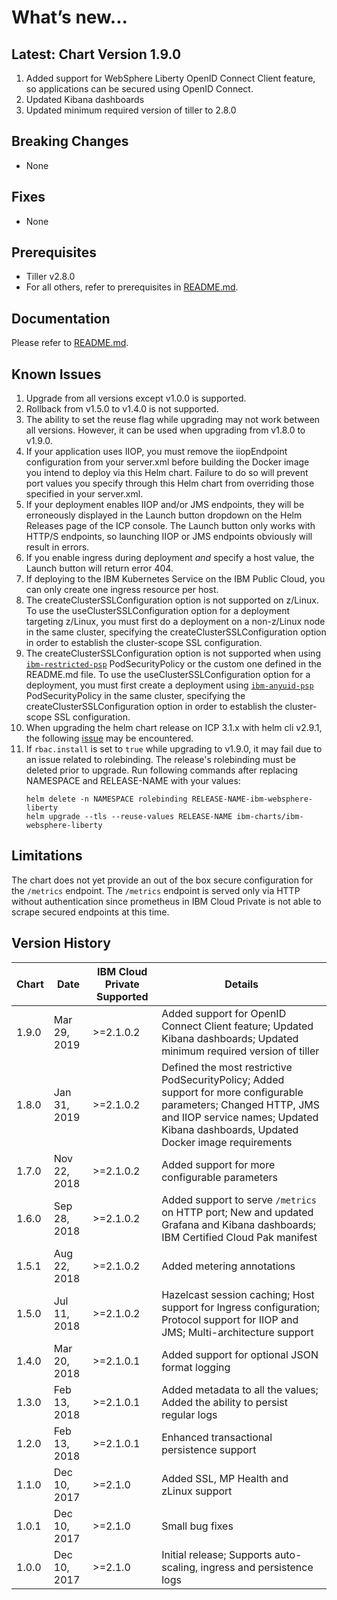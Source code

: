 # What’s new...

## Latest: Chart Version 1.9.0

1. Added support for WebSphere Liberty OpenID Connect Client feature, so applications can be secured using OpenID Connect. 
1. Updated Kibana dashboards
1. Updated minimum required version of tiller to 2.8.0

## Breaking Changes

* None

## Fixes

* None

## Prerequisites

* Tiller v2.8.0
* For all others, refer to prerequisites in [README.md](https://github.com/IBM/charts/tree/master/stable/ibm-websphere-liberty/README.md).

## Documentation

Please refer to [README.md](https://github.com/IBM/charts/tree/master/stable/ibm-websphere-liberty/README.md).

## Known Issues

1. Upgrade from all versions except v1.0.0 is supported.
1. Rollback from v1.5.0 to v1.4.0 is not supported.
1. The ability to set the reuse flag while upgrading may not work between all versions. However, it can be used when upgrading from v1.8.0 to v1.9.0.
1. If your application uses IIOP, you must remove the iiopEndpoint configuration from your server.xml before building the Docker image you intend to deploy via this Helm chart. Failure to do so will prevent port values you specify through this Helm chart from overriding those specified in your server.xml.
1. If your deployment enables IIOP and/or JMS endpoints, they will be erroneously displayed in the Launch button dropdown on the Helm Releases page of the ICP console. The Launch button only works with HTTP/S endpoints, so launching IIOP or JMS endpoints obviously will result in errors.
1. If you enable ingress during deployment _and_ specify a host value, the Launch button will return error 404.
1. If deploying to the IBM Kubernetes Service on the IBM Public Cloud, you can only create one ingress resource per host.
1. The createClusterSSLConfiguration option is not supported on z/Linux. To use the useClusterSSLConfiguration option for a deployment targeting z/Linux, you must first do a deployment on a non-z/Linux node in the same cluster, specifying the createClusterSSLConfiguration option in order to establish the cluster-scope SSL configuration.
1. The createClusterSSLConfiguration option is not supported when using [`ibm-restricted-psp`](https://ibm.biz/cpkspec-psp) PodSecurityPolicy or the custom one defined in the README.md file. To use the useClusterSSLConfiguration option for a deployment, you must first create a deployment using [`ibm-anyuid-psp`](https://ibm.biz/cpkspec-psp) PodSecurityPolicy in the same cluster, specifying the createClusterSSLConfiguration option in order to establish the cluster-scope SSL configuration.
1. When upgrading the helm chart release on ICP 3.1.x with helm cli v2.9.1, the following [issue](https://github.com/helm/helm/issues/4337) may be encountered. 
1. If `rbac.install` is set to `true` while upgrading to v1.9.0, it may fail due to an issue related to rolebinding. The release's rolebinding must be deleted prior to upgrade. Run following commands after replacing NAMESPACE and RELEASE-NAME with your values:
    ```
    helm delete -n NAMESPACE rolebinding RELEASE-NAME-ibm-websphere-liberty
    helm upgrade --tls --reuse-values RELEASE-NAME ibm-charts/ibm-websphere-liberty
    ```

## Limitations

The chart does not yet provide an out of the box secure configuration for the `/metrics` endpoint.  The `/metrics` endpoint is served only via HTTP without authentication since prometheus in IBM Cloud Private is not able to scrape secured endpoints at this time.

## Version History

| Chart | Date          | IBM Cloud Private Supported | Details                      |
| ----- | ------------- | --------------------------- | ---------------------------- |
| 1.9.0 | Mar 29, 2019  | >=2.1.0.2                   |  Added support for OpenID Connect Client feature; Updated Kibana dashboards; Updated minimum required version of tiller     |
| 1.8.0 | Jan 31, 2019  | >=2.1.0.2                   |  Defined the most restrictive PodSecurityPolicy; Added support for more configurable parameters; Changed HTTP, JMS and IIOP service names; Updated Kibana dashboards, Updated Docker image requirements     |
| 1.7.0 | Nov 22, 2018  | >=2.1.0.2                   |  Added support for more configurable parameters     |
| 1.6.0 | Sep 28, 2018  | >=2.1.0.2                   |  Added support to serve `/metrics` on HTTP port; New and updated Grafana and Kibana dashboards; IBM Certified Cloud Pak manifest     |
| 1.5.1 | Aug 22, 2018  | >=2.1.0.2                   |  Added metering annotations                          |
| 1.5.0 | Jul 11, 2018  | >=2.1.0.2                   |  Hazelcast session caching; Host support for Ingress configuration; Protocol support for IIOP and JMS; Multi-architecture support  |
| 1.4.0 | Mar 20, 2018  | >=2.1.0.1                   |  Added support for optional JSON format logging    |
| 1.3.0 | Feb 13, 2018  | >=2.1.0.1                   |  Added metadata to all the values; Added the ability to persist regular logs   |
| 1.2.0 | Feb 13, 2018  | >=2.1.0.1                   |  Enhanced transactional persistence support          |
| 1.1.0 | Dec 10, 2017  | >=2.1.0                     |  Added SSL, MP Health and zLinux support             |
| 1.0.1 | Dec 10, 2017  | >=2.1.0                     |  Small bug fixes                                     |
| 1.0.0 | Dec 10, 2017  | >=2.1.0                     |  Initial release; Supports auto-scaling, ingress and persistence logs |
